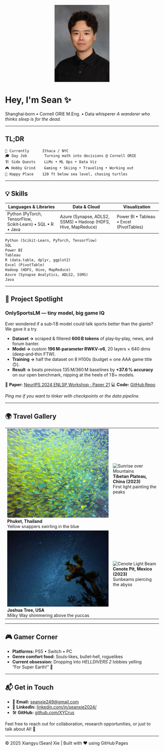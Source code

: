 <!-- Personal splash 👋 -->

<p align="center">
  <img src="./pic/profile.jpg" alt="Sean Xie" width="180">
</p>

# Hey, I'm Sean ✨

Shanghai‑born • Cornell ORIE M.Eng. • Data whisperer
*A wanderer who thinks sleep is for the dead.*

---

## TL;DR

```text
📍 Currently      Ithaca / NYC
🎓 Day Job        Turning math into decisions @ Cornell ORIE
🏗️ Side Quests    LLMs • ML Ops • Data Viz
🎮 Hobby Grind    Gaming • Skiing • Traveling • Working out
🌊 Happy Place    120 ft below sea level, chasing turtles
```

---

## 💡 Skills

| Languages & Libraries                                       | Data & Cloud                                                  | Visualization                            |
| ----------------------------------------------------------- | ------------------------------------------------------------- | ---------------------------------------- |
| Python (PyTorch, TensorFlow, Scikit‑Learn) • SQL • R • Java | Azure (Synapse, ADLS2, SSMS) • Hadoop (HDFS, Hive, MapReduce) | Power BI • Tableau • Excel (PivotTables) |

```text
Python (Scikit‑Learn, PyTorch, Tensorflow)
SQL
Power BI
Tableau
R (data.table, dplyr, ggplot2)
Excel (PivotTable)
Hadoop (HDFS, Hive, MapReduce)
Azure (Synapse Analytics, ADLS2, SSMS)
Java
```

---

## 🔬 Project Spotlight

### **OnlySportsLM — tiny model, big game IQ**

Ever wondered if a sub‑1 B model could talk sports better than the giants? We gave it a try.

* **Dataset →** scraped & filtered **600 B tokens** of play‑by‑play, news, and forum banter.
* **Model →** custom **196 M‑parameter RWKV‑v6**, 20 layers × 640 dims (deep‑and‑thin FTW).
* **Training →** half the dataset on 8 H100s (budget ≈ one AAA game title 🙃).
* **Result →** beats previous 135 M/360 M baselines by **+37.6 % accuracy** on our open benchmark, nipping at the heels of 1 B+ models.

📄 **Paper:** [NeurIPS 2024 ENLSP Workshop · Paper 21](https://neurips2024-enlsp.github.io/papers/paper_21.pdf)
💻 **Code:** [GitHub Repo](https://github.com/chrischenhub/OnlySportsLM)

*Ping me if you want to tinker with checkpoints or the data pipeline.*

---

## 🌍 Travel Gallery

|                                                                                                                               |                                                                                                                                |
| ----------------------------------------------------------------------------------------------------------------------------- | ------------------------------------------------------------------------------------------------------------------------------ |
| ![School of Fish](./pic/fish_school.jpg) **Phuket, Thailand**<br>Yellow snappers swirling in the blue | ![Sunrise over Mountains](./pic/mountain_dawn.jpg) **Tibetan Plateau, China (2023)**<br>First light painting the peaks |
| ![Milky Way Desert](./pic/desert_stars.jpg) **Joshua Tree, USA**<br>Milky Way shimmering above the yuccas      | ![Cenote Light Beam](./pic/cenote_beam.jpg) **Cenote Pit, Mexico (2023)**<br>Sunbeams piercing the abyss               |


---

## 🎮 Gamer Corner

* **Platforms:** PS5 • Switch • PC
* **Genre comfort food:** Souls‑likes, bullet‑hell, roguelikes
* **Current obsession:** Dropping into *HELLDIVERS 2* lobbies yelling “For Super Earth!” 🤘

---

## 📬 Get in Touch

* 📧 **Email:** [seanxie249@gmail.com](mailto:seanxie249@gmail.com)
* 💼 **LinkedIn:** [linkedin.com/in/seanxie2024/](https://www.linkedin.com/in/seanxie2024/)
* 🛠️ **GitHub:** [github.com/XYCrus](https://github.com/XYCrus)

Feel free to reach out for collaboration, research opportunities, or just to talk about AI! 🌟

---

© 2025 Xiangyu (Sean) Xie | Built with ❤️ using GitHub Pages
